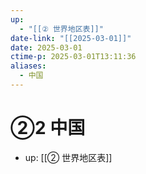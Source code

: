 ```yaml
---
up:
  - "[[② 世界地区表]]"
date-link: "[[2025-03-01]]"
date: 2025-03-01
ctime-p: 2025-03-01T13:11:36
aliases:
  - 中国
---
```


# ②2 中国

- up: [[② 世界地区表]]
